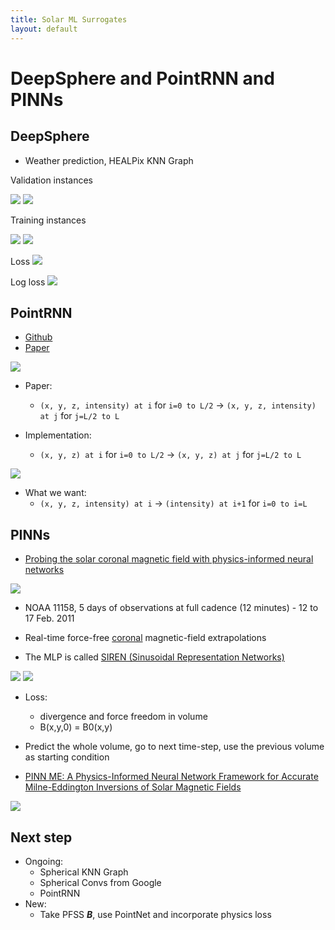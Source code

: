 ```yaml
---
title: Solar ML Surrogates
layout: default
---
```

# DeepSphere and PointRNN and PINNs

## DeepSphere 

- Weather prediction, HEALPix KNN Graph

Validation instances

<img src="resources/week_14/exp_11_1_test.gif">
<img src="resources/week_14/exp_11_2_test.gif">

Training instances

<img src="resources/week_14/exp_11_1_train.gif">
<img src="resources/week_14/exp_11_2_train.gif">

Loss
<img src="resources/week_14/exp_11_loss.png">

Log loss
<img src="resources/week_14/exp_11_logloss.png">

## PointRNN

- <a href="https://github.com/hehefan/PointRNN-PyTorch/tree/master">Github</a>
- <a href="https://arxiv.org/abs/1910.08287">Paper</a>

<img src="resources/week_14/pointrnn.png">

- Paper:
    - `(x, y, z, intensity) at i` for `i=0 to L/2` -> `(x, y, z, intensity) at j` for `j=L/2 to L`
    
- Implementation: 
    - `(x, y, z) at i` for `i=0 to L/2` -> `(x, y, z) at j` for `j=L/2 to L`

<img src="resources/week_14/moving_mnist.png">

- What we want: 
    - `(x, y, z, intensity) at i` -> `(intensity) at i+1` for `i=0 to i=L`


## PINNs

- <a href="https://www.nature.com/articles/s41550-023-02030-9">Probing the solar coronal magnetic field with physics-informed neural networks</a>

<img src="resources/week_14/pinn2.png">

- NOAA 11158, 5 days of observations at full cadence (12 minutes) - 12 to 17 Feb. 2011

- Real-time force-free <u>coronal</u> magnetic-field extrapolations

- The MLP is called <a href="https://arxiv.org/abs/2006.09661">SIREN (Sinusoidal Representation Networks)</a>
<img src="resources/week_14/siren.png">
<img src="resources/week_14/siren2.png">

- Loss: 
    - divergence and force freedom in volume
    - B(x,y,0) = B0(x,y)

- Predict the whole volume, go to next time-step, use the previous volume as starting condition



- <a href="https://arxiv.org/abs/2502.13924">PINN ME: A Physics-Informed Neural Network Framework for Accurate Milne-Eddington Inversions of Solar Magnetic Fields</a>

<img src="resources/week_14/pinnme.png">



## Next step
- Ongoing:
    - Spherical KNN Graph
    - Spherical Convs from Google
    - PointRNN
- New:
    - Take PFSS ***B***, use PointNet and incorporate physics loss

